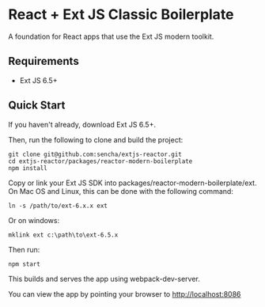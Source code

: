 # React + Ext JS Classic Boilerplate

A foundation for React apps that use the Ext JS modern toolkit.

## Requirements

* Ext JS 6.5+

## Quick Start

If you haven't already, download Ext JS 6.5+.

Then, run the following to clone and build the project:

    git clone git@github.com:sencha/extjs-reactor.git
    cd extjs-reactor/packages/reactor-modern-boilerplate
    npm install

Copy or link your Ext JS SDK into packages/reactor-modern-boilerplate/ext.  On Mac OS and Linux, this can be done with the following command:

```
ln -s /path/to/ext-6.x.x ext
```

Or on windows:

```
mklink ext c:\path\to\ext-6.5.x
```

Then run:

    npm start

This builds and serves the app using webpack-dev-server.

You can view the app by pointing your browser to [http://localhost:8086](http://localhost:8086)


